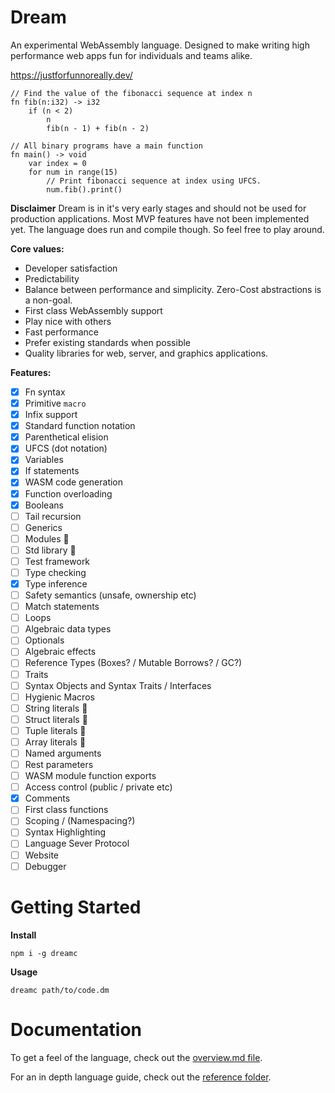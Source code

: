 # Dream

An experimental WebAssembly language. Designed to make writing high performance
web apps fun for individuals and teams alike.

https://justforfunnoreally.dev/

```dm
// Find the value of the fibonacci sequence at index n
fn fib(n:i32) -> i32
    if (n < 2)
        n
        fib(n - 1) + fib(n - 2)

// All binary programs have a main function
fn main() -> void
    var index = 0
    for num in range(15)
        // Print fibonacci sequence at index using UFCS.
        num.fib().print()
```

**Disclaimer**
Dream is in it's very early stages and should not be used for production applications.
Most MVP features have not been implemented yet. The language does run and compile
though. So feel free to play around.

**Core values:**

- Developer satisfaction
- Predictability
- Balance between performance and simplicity. Zero-Cost abstractions is a non-goal.
- First class WebAssembly support
- Play nice with others
- Fast performance
- Prefer existing standards when possible
- Quality libraries for web, server, and graphics applications.

**Features:**

- [x] Fn syntax
- [x] Primitive `macro`
- [x] Infix support
- [x] Standard function notation
- [x] Parenthetical elision
- [x] UFCS (dot notation)
- [x] Variables
- [x] If statements
- [x] WASM code generation
- [x] Function overloading
- [x] Booleans
- [ ] Tail recursion
- [ ] Generics
- [ ] Modules 🚧
- [ ] Std library 🚧
- [ ] Test framework
- [ ] Type checking
- [x] Type inference
- [ ] Safety semantics (unsafe, ownership etc)
- [ ] Match statements
- [ ] Loops
- [ ] Algebraic data types
- [ ] Optionals
- [ ] Algebraic effects
- [ ] Reference Types (Boxes? / Mutable Borrows? / GC?)
- [ ] Traits
- [ ] Syntax Objects and Syntax Traits / Interfaces
- [ ] Hygienic Macros
- [ ] String literals 🚧
- [ ] Struct literals 🚧
- [ ] Tuple literals 🚧
- [ ] Array literals 🚧
- [ ] Named arguments
- [ ] Rest parameters
- [ ] WASM module function exports
- [ ] Access control (public / private etc)
- [x] Comments
- [ ] First class functions
- [ ] Scoping / (Namespacing?)
- [ ] Syntax Highlighting
- [ ] Language Sever Protocol
- [ ] Website
- [ ] Debugger

# Getting Started

**Install**

```
npm i -g dreamc
```

**Usage**

```
dreamc path/to/code.dm
```

# Documentation

To get a feel of the language, check out the [overview.md file](./overview.md).

For an in depth language guide, check out the [reference folder](./reference).

